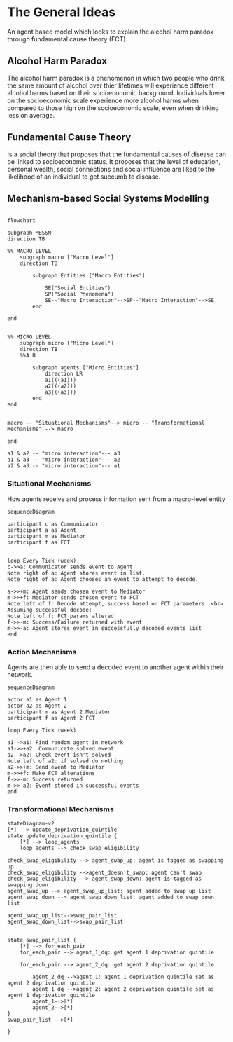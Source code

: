 # The General Ideas
An agent based model which looks to explain the alcohol harm paradox through fundamental cause theory (FCT). 

## Alcohol Harm Paradox
The alcohol harm paradox is a phenomenon in which two people who drink the same amount of alcohol over thier lifetimes will experience different alcohol harms based on their socioeconomic background. Individuals lower on the socioeconomic scale experience more alcohol harms when compared to those high on the socioeconomic scale, even when drinking less on average. 


## Fundamental Cause Theory
Is a social theory that proposes that the fundamental causes of disease can be linked to socioeconomic status. It proposes that the level of education, personal wealth, social connections and social influence are liked to the likelihood of an individual to get succumb to disease.

## Mechanism-based Social Systems Modelling

``` mermaid

flowchart 

subgraph MBSSM
direction TB

%% MACRO LEVEL
	subgraph macro ["Macro Level"]
	direction TB

		subgraph Entities ["Macro Entities"]

			SE("Social Entities")
			SP("Social Phenomena")
			SE--"Macro Interaction"-->SP--"Macro Interaction"-->SE
		end

end


%% MICRO LEVEL
	subgraph micro ["Micro Level"]
	direction TB
	%%A B

		subgraph agents ["Micro Entities"]
			direction LR
			a1(((a1)))
			a2(((a2)))
			a3(((a3)))
		end
end


macro -- "Situational Mechanisms"--> micro -- "Transformational Mechanisms" --> macro

end

a1 & a2 -- "micro interaction"--- a3
a1 & a3 -- "micro interaction"--- a2
a2 & a3 -- "micro interaction"--- a1
```

### Situational Mechanisms

How agents receive and process information sent from a macro-level entity
``` mermaid 
sequenceDiagram

participant c as Communicator
participant a as Agent
participant m as Mediator 
participant f as FCT


loop Every Tick (week)
c->>a: Communicator sends event to Agent
Note right of a: Agent stores event in list.
Note right of a: Agent chooses an event to attempt to decode.

a->>+m: Agent sends chosen event to Mediator
m->>+f: Mediator sends chosen event to FCT
Note left of f: Decode attempt, success based on FCT parameters. <br> Assuming successful decode:
Note left of f: FCT params altered 
f->>-m: Success/Failure returned with event
m->>-a: Agent stores event in successfully decoded events list
end
```

### Action Mechanisms
Agents are then able to send a decoded event to another agent within their network. 

```  mermaid
sequenceDiagram

actor a1 as Agent 1
actor a2 as Agent 2
participant m as Agent 2 Mediator
participant f as Agent 2 FCT

loop Every Tick (week)

a1-->a1: Find random agent in network
a1->>+a2: Communicate solved event
a2-->a2: Check event isn't solved
Note left of a2: if solved do nothing
a2->>+m: Send event to Mediator
m->>+f: Make FCT alterations
f->>-m: Success returned
m->>-a2: Event stored in successful events
end

```



### Transformational Mechanisms

``` mermaid
stateDiagram-v2
[*] --> update_deprivation_quintile
state update_deprivation_quintile {
    [*] --> loop_agents
    loop_agents --> check_swap_eligibility

check_swap_eligibility --> agent_swap_up: agent is tagged as swapping up
check_swap_eligibility -->agent_doesn't_swap: agent can't swap
check_swap_eligibility --> agent_swap_down: agent is tagged as swapping down
agent_swap_up --> agent_swap_up_list: agent added to swap up list
agent_swap_down --> agent_swap_down_list: agent added to swap down list

agent_swap_up_list-->swap_pair_list
agent_swap_down_list-->swap_pair_list


state swap_pair_list {
    [*] --> for_each_pair
    for_each_pair --> agent_1_dq: get agent 1 deprivation quintile

    for_each_pair --> agent_2_dq: get agent 2 deprivation quintile

		agent_2_dq -->agent_1: agent 1 deprivation quintile set as agent 2 deprivation quintile
		agent_1_dq -->agent_2: agent 2 deprivation quintile set as agent 1 deprivation quintile
		agent_1-->[*]
		agent_2-->[*]
}
swap_pair_list -->[*]

}
```